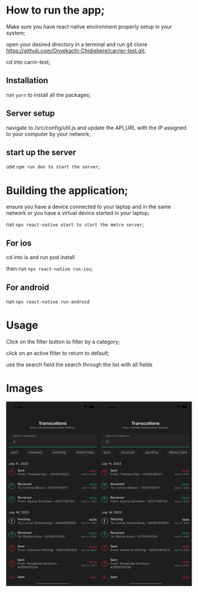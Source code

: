 # How to run the app;

Make sure you have react native environment properly setup in your system;

open your desired directory in a terminal and run 
git clone https://github.com/Onyekachi-Chidiebere/carrier-test.git;

cd into carrir-test;

## Installation

run ```yarn```  to install all the packages;

## Server setup
navigate to /src/config/util.js and update the API_URL with the IP assigned to your computer by your network;

## start up the server

use ```npm run dev to start the server```;

# Building the application;

ensure you have a device connected to your laptop and in the same network or you have a virtual device started in your laptop;

run ```npx react-native start to start the metro server```;

## For ios

cd into is and run pod install

then run ```npx react-native run-ios```;

## For android 
run ```npx react-native run-android ```


# Usage
Click on the filter button to filter by a category;

click on an active filter to return to default;

use the search field the search through the list with all fields

# Images 
<p style='display:flex'>
<img src="/src/images/fullImage.png" width="300" height="500">
<img src="/src/images/fullImage.png" width="300" height="500">
</p>